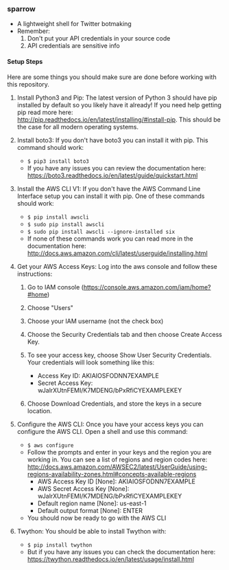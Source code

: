 ### sparrow

-   A lightweight shell for Twitter botmaking
-   Remember:
    1. Don't put your API credentials in your source code
    2. API credentials are sensitive info

#### Setup Steps

Here are some things you should make sure are done before working with this repository.

1. Install Python3 and Pip: The latest version of Python 3 should have pip installed by default so you likely have it already! If you need help getting pip read more here: http://pip.readthedocs.io/en/latest/installing/#install-pip. This should be the case for all modern operating systems.

2. Install boto3: If you don't have boto3 you can install it with pip. This command should work:

    - `$ pip3 install boto3`
    - If you have any issues you can review the documentation here: https://boto3.readthedocs.io/en/latest/guide/quickstart.html

3. Install the AWS CLI V1: If you don't have the AWS Command Line Interface setup you can install it with pip. One of these commands should work:

    - `$ pip install awscli`
    - `$ sudo pip install awscli`
    - `$ sudo pip install awscli --ignore-installed six`
    - If none of these commands work you can read more in the documentation here: http://docs.aws.amazon.com/cli/latest/userguide/installing.html

4. Get your AWS Access Keys: Log into the aws console and follow these instructions:

    1. Go to IAM console (https://console.aws.amazon.com/iam/home?#home)
    2. Choose "Users"
    3. Choose your IAM username (not the check box)
    4. Choose the Security Credentials tab and then choose Create Access Key.
    5. To see your access key, choose Show User Security Credentials. Your credentials will look something like this:

        - Access Key ID: AKIAIOSFODNN7EXAMPLE
        - Secret Access Key: wJalrXUtnFEMI/K7MDENG/bPxRfiCYEXAMPLEKEY

    6. Choose Download Credentials, and store the keys in a secure location.

5. Configure the AWS CLI: Once you have your access keys you can configure the AWS CLI. Open a shell and use this command:

    - `$ aws configure`
    - Follow the prompts and enter in your keys and the region you are working in. You can see a list of regions and region codes here: http://docs.aws.amazon.com/AWSEC2/latest/UserGuide/using-regions-availability-zones.html#concepts-available-regions
        - AWS Access Key ID [None]: AKIAIOSFODNN7EXAMPLE
        - AWS Secret Access Key [None]: wJalrXUtnFEMI/K7MDENG/bPxRfiCYEXAMPLEKEY
        - Default region name [None]: us-east-1
        - Default output format [None]: ENTER
    - You should now be ready to go with the AWS CLI

6. Twython: You should be able to install Twython with:

    - `$ pip install twython`
    - But if you have any issues you can check the documentation here: https://twython.readthedocs.io/en/latest/usage/install.html
